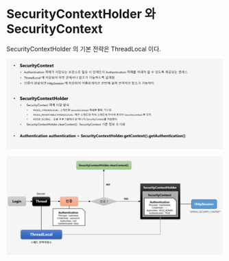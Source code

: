 # SecurityContextHolder 와 SecurityContext

SecurityContextHolder 의 기본 전략은 ThreadLocal 이다.

![API](../images/s43.JPG)

![API](../images/s44.JPG)
